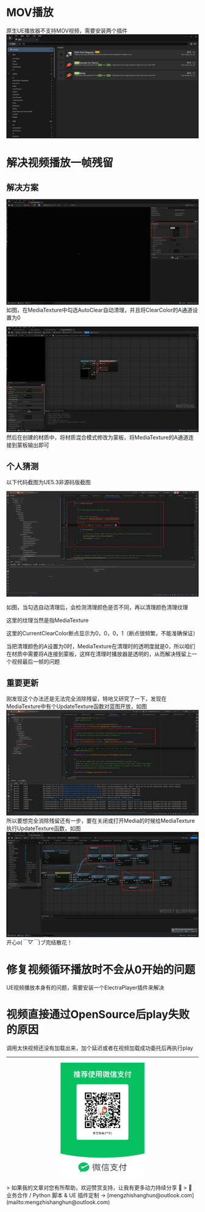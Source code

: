 # MOV播放
原生UE播放器不支持MOV视频，需要安装两个插件
![](https://raw.githubusercontent.com/mengzhishanghun/mengzhishanghun/main/Blog/Assets/00-%E9%99%84%E4%BB%B6%E8%B5%84%E6%BA%90/%E5%9B%BE%E7%89%87/Pasted%20image%2020240722165101.png)
# 解决视频播放一帧残留
## 解决方案
![](https://raw.githubusercontent.com/mengzhishanghun/mengzhishanghun/main/Blog/Assets/00-%E9%99%84%E4%BB%B6%E8%B5%84%E6%BA%90/%E5%9B%BE%E7%89%87/Pasted%20image%2020240530161047.png)
如图，在MediaTexture中勾选AutoClear自动清理，并且将ClearColor的A通道设置为0

![](https://raw.githubusercontent.com/mengzhishanghun/mengzhishanghun/main/Blog/Assets/00-%E9%99%84%E4%BB%B6%E8%B5%84%E6%BA%90/%E5%9B%BE%E7%89%87/Pasted%20image%2020240530161442.png)
然后在创建的材质中，将材质混合模式修改为蒙板，将MediaTexture的A通道连接到蒙板输出即可

## 个人猜测
以下代码截图为UE5.3非源码版截图

![](https://raw.githubusercontent.com/mengzhishanghun/mengzhishanghun/main/Blog/Assets/00-%E9%99%84%E4%BB%B6%E8%B5%84%E6%BA%90/%E5%9B%BE%E7%89%87/Pasted%20image%2020240530162139.png)



如图，当勾选自动清理后，会检测清理颜色是否不同，再以清理颜色清理纹理

这里的纹理当然是指MediaTexture

这里的CurrentClearColor断点显示为0，0，0，1（断点很频繁，不能准确保证）

当把清理颜色的A设置为0时，MediaTexture在清理时的透明度就是0，所以咱们在材质中需要将A连接到蒙板，这样在清理时播放器是透明的，从而解决残留上一个视频最后一帧的问题

## 重要更新

刚发现这个办法还是无法完全消除残留，特地又研究了一下，发现在MediaTexture中有个UpdateTexture函数对蓝图开放，如图
![](https://raw.githubusercontent.com/mengzhishanghun/mengzhishanghun/main/Blog/Assets/00-%E9%99%84%E4%BB%B6%E8%B5%84%E6%BA%90/%E5%9B%BE%E7%89%87/Pasted%20image%2020240717150724.png)
所以要想完全消除残留还有一步，要在关闭或打开Media的时候给MediaTexture执行UpdateTexture函数，如图
![](https://raw.githubusercontent.com/mengzhishanghun/mengzhishanghun/main/Blog/Assets/00-%E9%99%84%E4%BB%B6%E8%B5%84%E6%BA%90/%E5%9B%BE%E7%89%87/Pasted%20image%2020240717150732.png)
开心o(*￣▽￣*)ブ完结散花！

# 修复视频循环播放时不会从0开始的问题
UE视频播放本身有的问题，需要安装一个ElectraPlayer插件来解决

# 视频直接通过OpenSource后play失败的原因

调用太快视频还没有加载出来，加个延迟或者在视频加载成功委托后再执行play


---

<p align="center">
  <img src="https://raw.githubusercontent.com/mengzhishanghun/mengzhishanghun/main/PayCodes/WeChatPay.jpg" width="220"/>
</p>
> 如果我的文章对您有所帮助，欢迎赞赏支持，让我有更多动力持续分享 🙏   
> 💼 业务合作 / Python 脚本 & UE 插件定制 → [mengzhishanghun@outlook.com](mailto:mengzhishanghun@outlook.com)